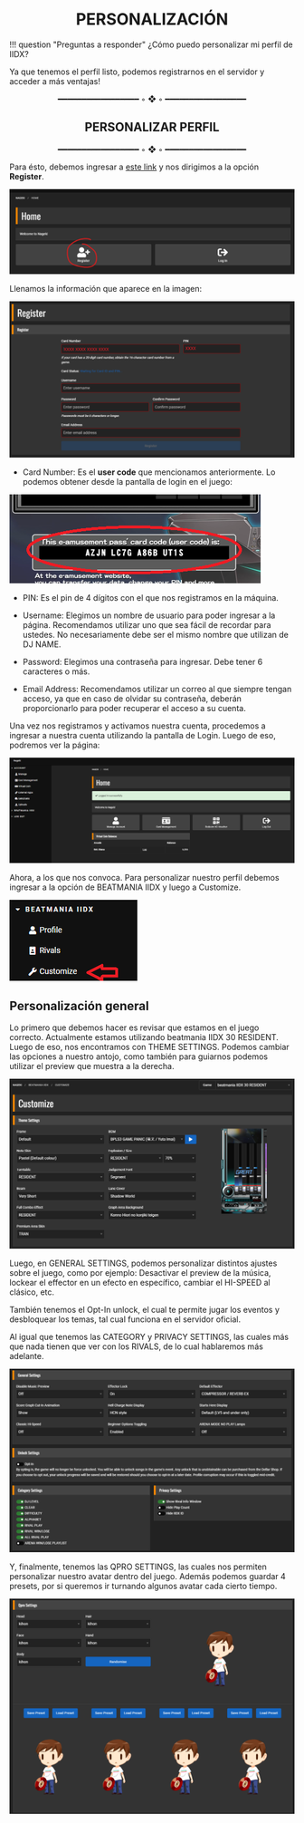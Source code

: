 # <center>PERSONALIZACIÓN</center>

!!! question "Preguntas a responder"
    ¿Cómo puedo personalizar mi perfil de IIDX?

Ya que tenemos el perfil listo, podemos registrarnos en el servidor y
acceder a más ventajas!

<center>━━━━━━━━━━━━━━━━━ ◦ ❖ ◦ ━━━━━━━━━━━━━━━━━</center>

## <center>PERSONALIZAR PERFIL</center>

<center>━━━━━━━━━━━━━━━━━ ◦ ❖ ◦ ━━━━━━━━━━━━━━━━━</center>

Para ésto, debemos ingresar a [este link](https://nageki-cg.net/) y nos
dirigimos a la opción **Register**.

![](media/image20.png)

Llenamos la información que aparece en la imagen:

![](media/image4.png)

-   Card Number: Es el **user code** que mencionamos anteriormente. Lo
    podemos obtener desde la pantalla de login en el juego:

![](media/image26.png)

-   PIN: Es el pin de 4 dígitos con el que nos registramos en la
    máquina.

-   Username: Elegimos un nombre de usuario para poder ingresar a la
    página. Recomendamos utilizar uno que sea fácil de recordar para
    ustedes. No necesariamente debe ser el mismo nombre que utilizan de
    DJ NAME.

-   Password: Elegimos una contraseña para ingresar. Debe tener 6
    caracteres o más.

-   Email Address: Recomendamos utilizar un correo al que siempre tengan
    acceso, ya que en caso de olvidar su contraseña, deberán
    proporcionarlo para poder recuperar el acceso a su cuenta.

<!-- -->

Una vez nos registramos y activamos nuestra cuenta, procedemos a
ingresar a nuestra cuenta utilizando la pantalla de Login. Luego de
eso, podremos ver la página:

![](media/image17.png)

Ahora, a los que nos convoca. Para personalizar nuestro perfil debemos
ingresar a la opción de BEATMANIA IIDX y luego a Customize.

![](media/image2.png)

## Personalización general 

Lo primero que debemos hacer es revisar que estamos en el juego
correcto. Actualmente estamos utilizando beatmania IIDX 30 RESIDENT. Luego de
eso, nos encontramos con THEME SETTINGS. Podemos cambiar las opciones a
nuestro antojo, como también para guiarnos podemos utilizar el preview
que muestra a la derecha.

![](media/image13.png)

Luego, en GENERAL SETTINGS, podemos personalizar distintos ajustes sobre
el juego, como por ejemplo: Desactivar el preview de la música, lockear
el effector en un efecto en específico, cambiar el HI-SPEED al clásico,
etc.

También tenemos el Opt-In unlock, el cual te permite jugar los eventos y
desbloquear los temas, tal cual funciona en el servidor oficial.

Al igual que tenemos las CATEGORY y PRIVACY SETTINGS,
las cuales más que nada tienen que ver con los RIVALS, de lo cual
hablaremos más adelante.

![](media/image9.png)

Y, finalmente, tenemos las QPRO SETTINGS, las cuales nos permiten
personalizar nuestro avatar dentro del juego. Además podemos guardar 4
presets, por si queremos ir turnando algunos avatar cada cierto tiempo.

![](media/image31.png)